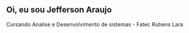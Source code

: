 ## Oi, eu sou Jefferson Araujo
 
Cursando Analise e Desenvolvimento de sistemas - Fatec Rubens Lara
 
 
<div align="center">
</div>
 
##
